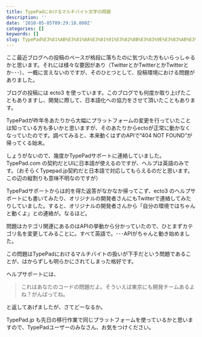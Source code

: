 ```yaml
---
title: TypePadにおけるマルチバイト文字の問題
description: ''
date: '2010-05-05T09:29:18.000Z'
categories: []
keywords: []
slug: TypePad%E3%81%AB%E3%81%8A%E3%81%91%E3%82%8B%E3%83%9E%E3%83%AB%E3%83%81%E3%83%90%E3%82%A4%E3%83%88%E6%96%87%E5%AD%97%E3%81%AE%E5%95%8F%E9%A1%8C
---
```

ここ最近ブログへの投稿のペースが格段に落ちたのに気づいた方もいらっしゃるかと思います。それには様々な要因があり（TwitterとかTwitterとかTwitterとか･･･）、一概に言えないのですが、そのひとつとして、投稿環境における問題がありました。

ブログの投稿には ecto3 を使っています。このブログでも何度か取り上げたこともありますし、開発に際して、日本語化への協力をさせて頂いたこともあります。

TypePadが昨年冬あたりから大幅にプラットフォームの変更を行っていたことは知っている方も多いかと思いますが、そのあたりからectoが正常に動かなくなっていたのです。調べてみると、本来動くはずのAPIで”404 NOT FOUND”が帰ってくる始末。

しょうがないので、幾度かTypePadサポートに連絡していました。TypePad.com の契約だとUIに日本語が使えるのですが、ヘルプは英語のみです。（おそらくTypepad.jp契約だと日本語で対応してもらえるのだと思います。この辺の縦割りも意味不明なのですが）

TypePadサポートからは的を得た返答がなかなか帰ってこず、ecto3 のヘルプサポートにも書いてみたり、オリジナルの開発者さんにもTwitterで連絡してみたりしていました。すると、オリジナルの開発者さんから「自分の環境ではちゃんと動くよ」との連絡が。なるほど。

問題はカテゴリ関連にあるのはAPIの挙動から分かっていたので、ひとまずカテゴリ名を変更してみることに。すべて英語で。･･･APIがちゃんと動き始めました。

この問題はTypePadにおけるマルチバイトの扱いが下手だという問題であることが、はからずしも明らかにされてしまった格好です。

ヘルプサポートには、

> これはあなたのコードの問題だよ。そういえば東京にも開発チームあるよね？がんばってね。

と返してあげましたが、さてどーなるか。

TypePad.jp も先日の移行作業で同じプラットフォームを使っているかと思いますので、TypePadユーザーのみなさん、お気をつけください。